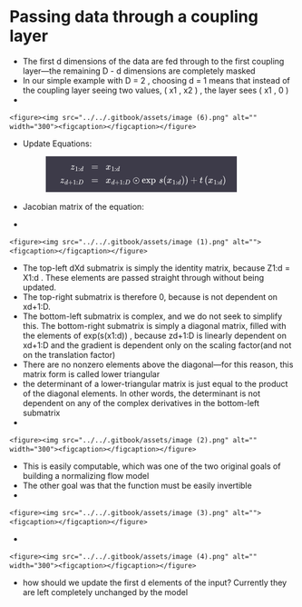 # Passing data through a coupling layer

* The first d dimensions of the data are fed through to the first coupling layer—the remaining D - d  dimensions are completely masked
* In our simple example with D = 2 , choosing d = 1 means that instead of the coupling layer seeing two values, ( x1 , x2 ) , the layer sees ( x1 , 0 )
*

    <figure><img src="../../.gitbook/assets/image (6).png" alt="" width="300"><figcaption></figcaption></figure>
*   Update Equations:

    <figure><img src="../../.gitbook/assets/image.png" alt=""><figcaption></figcaption></figure>
* Jacobian matrix of the equation:
*

    <figure><img src="../../.gitbook/assets/image (1).png" alt=""><figcaption></figcaption></figure>
* The top-left dXd submatrix is simply the identity matrix, because Z1:d = X1:d . These elements are passed straight through without being updated.&#x20;
* The top-right submatrix is therefore 0, because is not dependent on xd+1:D.
* The bottom-left submatrix is complex, and we do not seek to simplify this. The bottom-right submatrix is simply a diagonal matrix, filled with the elements of exp(s(x1:d)) , because zd+1:D is linearly dependent on xd+1:D and the gradient is dependent only on the scaling factor(and not on the translation factor)
* There are no nonzero elements above the diagonal—for this reason, this matrix form is called lower triangular
* the determinant of a lower-triangular matrix is just equal to the product of the diagonal elements. In other words, the determinant is not dependent on any of the complex derivatives in the bottom-left submatrix
*

    <figure><img src="../../.gitbook/assets/image (2).png" alt="" width="300"><figcaption></figcaption></figure>
* This is easily computable, which was one of the two original goals of building a normalizing flow model
* The other goal was that the function must be easily invertible
*

    <figure><img src="../../.gitbook/assets/image (3).png" alt=""><figcaption></figcaption></figure>
*

    <figure><img src="../../.gitbook/assets/image (4).png" alt="" width="300"><figcaption></figcaption></figure>
* how should we update the first d elements of the input? Currently they are left completely unchanged by the model

